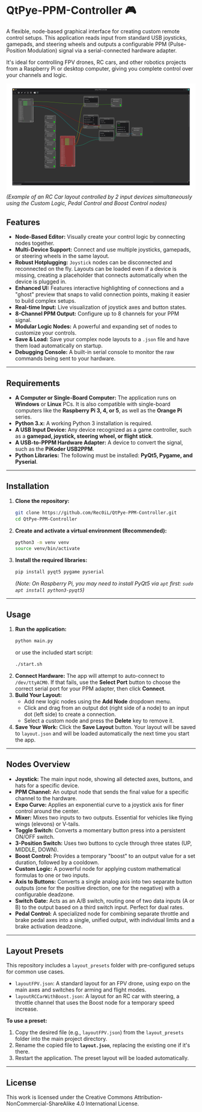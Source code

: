 # QtPye-PPM-Controller 🎮

A flexible, node-based graphical interface for creating custom remote control setups. This application reads input from standard USB joysticks, gamepads, and steering wheels and outputs a configurable PPM (Pulse-Position Modulation) signal via a serial-connected hardware adapter.

It's ideal for controlling FPV drones, RC cars, and other robotics projects from a Raspberry Pi or desktop computer, giving you complete control over your channels and logic.

![FPV Drone Layout](image_69a279.png)
*(Example of an RC Car layout controlled by 2 input devices simultaneously using the Custom Logic, Pedal Control and Boost Control nodes)*

## Features

* **Node-Based Editor:** Visually create your control logic by connecting nodes together.
* **Multi-Device Support:** Connect and use multiple joysticks, gamepads, or steering wheels in the same layout.
* **Robust Hotplugging:** `Joystick` nodes can be disconnected and reconnected on the fly. Layouts can be loaded even if a device is missing, creating a placeholder that connects automatically when the device is plugged in.
* **Enhanced UI:** Features interactive highlighting of connections and a "ghost" preview that snaps to valid connection points, making it easier to build complex setups.
* **Real-time Input:** Live visualization of joystick axes and button states.
* **8-Channel PPM Output:** Configure up to 8 channels for your PPM signal.
* **Modular Logic Nodes:** A powerful and expanding set of nodes to customize your controls.
* **Save & Load:** Save your complex node layouts to a `.json` file and have them load automatically on startup.
* **Debugging Console:** A built-in serial console to monitor the raw commands being sent to your hardware.

---

## Requirements

* **A Computer or Single-Board Computer:** The application runs on **Windows** or **Linux** PCs. It is also compatible with single-board computers like the **Raspberry Pi 3, 4, or 5**, as well as the **Orange Pi** series.
* **Python 3.x:** A working Python 3 installation is required.
* **A USB Input Device:** Any device recognized as a game controller, such as a **gamepad, joystick, steering wheel, or flight stick**.
* **A USB-to-PPPM Hardware Adapter:** A device to convert the signal, such as the **PiKoder USB2PPM**.
* **Python Libraries:** The following must be installed: **PyQt5, Pygame, and Pyserial**.

---

## Installation

1.  **Clone the repository:**
    ```bash
    git clone https://github.com/Rec0iL/QtPye-PPM-Controller.git
    cd QtPye-PPM-Controller
    ```

2.  **Create and activate a virtual environment (Recommended):**
    ```bash
    python3 -m venv venv
    source venv/bin/activate
    ```

3.  **Install the required libraries:**
    ```bash
    pip install pyqt5 pygame pyserial
    ```
    *(Note: On Raspberry Pi, you may need to install PyQt5 via `apt` first: `sudo apt install python3-pyqt5`)*

---

## Usage

1.  **Run the application:**
    ```bash
    python main.py
    ```
    or use the included start script:
    ```bash
    ./start.sh
    ```
2.  **Connect Hardware:** The app will attempt to auto-connect to `/dev/ttyACM0`. If that fails, use the **Select Port** button to choose the correct serial port for your PPM adapter, then click **Connect**.
3.  **Build Your Layout:**
    * Add new logic nodes using the **Add Node** dropdown menu.
    * Click and drag from an output dot (right side of a node) to an input dot (left side) to create a connection.
    * Select a custom node and press the **Delete** key to remove it.
4.  **Save Your Work:** Click the **Save Layout** button. Your layout will be saved to `layout.json` and will be loaded automatically the next time you start the app.

---

## Nodes Overview

* **Joystick:** The main input node, showing all detected axes, buttons, and hats for a specific device.
* **PPM Channel:** An output node that sends the final value for a specific channel to the hardware.
* **Expo Curve:** Applies an exponential curve to a joystick axis for finer control around the center.
* **Mixer:** Mixes two inputs to two outputs. Essential for vehicles like flying wings (elevons) or V-tails.
* **Toggle Switch:** Converts a momentary button press into a persistent ON/OFF switch.
* **3-Position Switch:** Uses two buttons to cycle through three states (UP, MIDDLE, DOWN).
* **Boost Control:** Provides a temporary "boost" to an output value for a set duration, followed by a cooldown.
* **Custom Logic:** A powerful node for applying custom mathematical formulas to one or two inputs.
* **Axis to Buttons:** Converts a single analog axis into two separate button outputs (one for the positive direction, one for the negative) with a configurable deadzone.
* **Switch Gate:** Acts as an A/B switch, routing one of two data inputs (A or B) to the output based on a third switch input. Perfect for dual rates.
* **Pedal Control:** A specialized node for combining separate throttle and brake pedal axes into a single, unified output, with individual limits and a brake activation deadzone.

---

## Layout Presets

This repository includes a `layout_presets` folder with pre-configured setups for common use cases.

* `layoutFPV.json`: A standard layout for an FPV drone, using expo on the main axes and switches for arming and flight modes.
* `layoutRCCarWithBoost.json`: A layout for an RC car with steering, a throttle channel that uses the Boost node for a temporary speed increase.

**To use a preset:**

1.  Copy the desired file (e.g., `layoutFPV.json`) from the `layout_presets` folder into the main project directory.
2.  Rename the copied file to **`layout.json`**, replacing the existing one if it's there.
3.  Restart the application. The preset layout will be loaded automatically.

---

## License

This work is licensed under the Creative Commons Attribution-NonCommercial-ShareAlike 4.0 International License.
